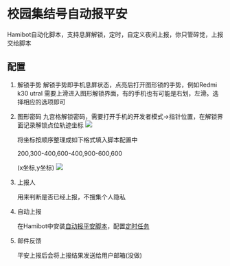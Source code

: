 # 校园集结号自动报平安
Hamibot自动化脚本，支持息屏解锁，定时，自定义夜间上报，你只管碎觉，上报交给脚本

## 配置
  1. 解锁手势
     解锁手势即手机息屏状态，点亮后打开图形锁的手势，例如Redmi k30 utral 需要上滑进入图形解锁界面，有的手机也有可能是右划，左滑。选择相应的选项即可
  2. 图形密码
     九宫格解锁密码，需要打开手机的开发者模式->指针位置，在解锁界面记录解锁点位轨迹坐标
     ![](https://github.com/cnsource/Auto-upinfo/blob/main/readme.pic/%E4%B9%9D%E5%AE%AB%E6%A0%BC%E9%94%81.png)
      
      将坐标按顺序整理成如下格式填入脚本配置中

      200,300-400,600-400,900-600,600

      (x坐标,y坐标)
 ![](https://github.com/cnsource/Auto-upinfo/blob/main/readme.pic/config.png)
  3. 上报人

     用来判断是否已经上报，不搜集个人隐私
  6. 自动上报

     在Hamibot中安装[自动报平安脚本](https://hamibot.com/marketplace/4wuKb)，配置[定时任务](https://hamibot.com/dashboard/tasks)
  8. 邮件反馈

     平安上报后会将上报结果发送给用户邮箱(没做)
